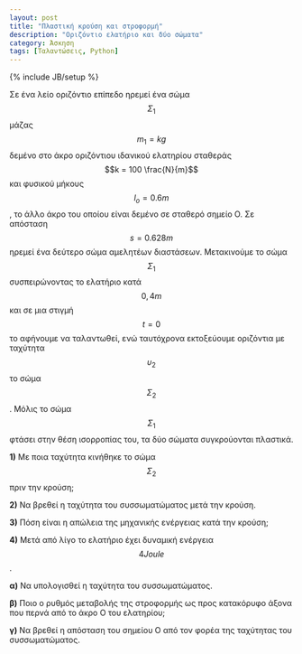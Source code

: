 ```yaml
---
layout: post
title: "Πλαστική κρούση και στροφορμή"
description: "Οριζόντιο ελατήριο και δύο σώματα"
category: Άσκηση
tags: [Ταλαντώσεις, Python]
---
```

{% include JB/setup %}

Σε ένα λείο οριζόντιο επίπεδο ηρεμεί ένα σώμα $$Σ_1 $$ 
μάζας $$m_1 = kg$$ δεμένο στο άκρο οριζόντιου ιδανικού ελατηρίου σταθεράς 
$$k = 100 \frac{N}{m}$$ και φυσικού μήκους $$l_o = 0.6m$$, το άλλο άκρο του οποίου είναι δεμένο σε σταθερό σημείο Ο. Σε απόσταση $$s = 0.628m$$ ηρεμεί ένα 
δεύτερο σώμα αμελητέων διαστάσεων. Μετακινούμε το σώμα $$Σ_1$$ συσπειρώνοντας το ελατήριο κατά $$0,4m$$ και σε μια στιγμή $$t = 0$$ το αφήνουμε να 
ταλαντωθεί, ενώ ταυτόχρονα εκτοξεύουμε οριζόντια με ταχύτητα $$υ_2$$ το σώμα 
$$Σ_2$$. 
Μόλις το σώμα $$Σ_1$$ φτάσει στην θέση ισορροπίας του, τα δύο σώματα συγκρούονται πλαστικά.

**1)** Με ποια ταχύτητα κινήθηκε το σώμα $$Σ_2$$ πριν την κρούση;

**2)** Να βρεθεί η ταχύτητα του συσσωματώματος μετά την κρούση.

**3)** Πόση είναι η απώλεια της μηχανικής ενέργειας κατά την κρούση;

**4)** Μετά από λίγο το ελατήριο έχει δυναμική ενέργεια $$4Joule$$. 

**α)** Να υπολογισθεί η ταχύτητα του συσσωματώματος.

**β)** Ποιο ο ρυθμός μεταβολής της στροφορμής ως προς κατακόρυφο άξονα που περνά από το άκρο Ο του ελατηρίου;

**γ)** Να βρεθεί η απόσταση του σημείου Ο από τον φορέα της ταχύτητας του συσσωματώματος.